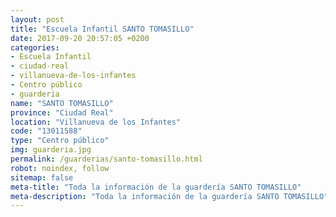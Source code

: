 ```yaml
---
layout: post
title: "Escuela Infantil SANTO TOMASILLO"
date: 2017-09-20 20:57:05 +0200
categories:
- Escuela Infantil
- ciudad-real
- villanueva-de-los-infantes
- Centro público
- guarderia
name: "SANTO TOMASILLO"
province: "Ciudad Real"
location: "Villanueva de los Infantes"
code: "13011588"
type: "Centro público"
img: guarderia.jpg
permalink: /guarderias/santo-tomasillo.html
robot: noindex, follow
sitemap: false
meta-title: "Toda la información de la guardería SANTO TOMASILLO"
meta-description: "Toda la información de la guardería SANTO TOMASILLO"
---
```

